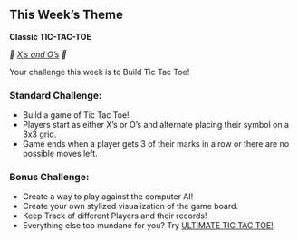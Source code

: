 ## This Week’s Theme

**Classic TIC-TAC-TOE**

_:musical_note: [X’s and O’s](https://www.youtube.com/watch?v=0uLI6BnVh6w) :musical_note:_

Your challenge this week is to Build Tic Tac Toe!

### Standard Challenge:

-  Build a game of Tic Tac Toe!
-  Players start as either X’s or O’s and alternate placing their symbol on a 3x3 grid.
-  Game ends when a player gets 3 of their marks in a row or there are no possible moves left.

### Bonus Challenge:

-  Create a way to play against the computer AI!
-  Create your own stylized visualization of the game board.
-  Keep Track of different Players and their records!
-  Everything else too mundane for you? Try [ULTIMATE TIC TAC TOE!](https://en.wikipedia.org/wiki/Ultimate_tic-tac-toe)
